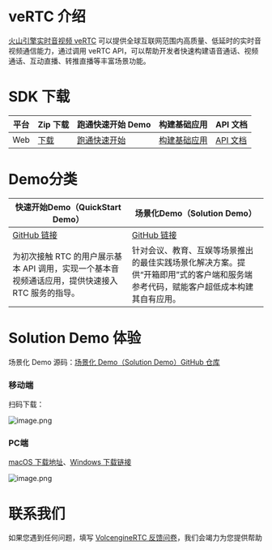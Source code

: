 # veRTC 介绍

[火山引擎实时音视频 veRTC](https://www.volcengine.com/products/rtc) 可以提供全球互联网范围内高质量、低延时的实时音视频通信能力，通过调用 veRTC API，可以帮助开发者快速构建语音通话、视频通话、互动直播、转推直播等丰富场景功能。

# SDK 下载

| 平台 | Zip 下载 | 跑通快速开始 Demo | 构建基础应用 | API 文档 |
| --- | --- | --- | --- | --- |
| Web | [下载](https://www.volcengine.com/docs/6348/75707#web) | [跑通快速开始](https://www.volcengine.com/docs/6348/70125) | [构建基础应用](https://www.volcengine.com/docs/6348/106914) | [API 文档](https://www.volcengine.com/docs/6348/70090) |

# Demo分类

| 快速开始Demo（QuickStart Demo）  | 场景化Demo（Solution Demo）  |
| --- | --- |
| [GitHub 链接](https://github.com/volcengine/VolcEngineRTC) | [GitHub 链接](https://github.com/volcengine/VolcengineRTC_Solution_Demo) |
| 为初次接触 RTC 的用户展示基本 API 调用，实现一个基本音视频通话应用，提供快速接入 RTC 服务的指导。 | 针对会议、教育、互娱等场景推出的最佳实践场景化解决方案。提供“开箱即用”式的客户端和服务端参考代码，赋能客户超低成本构建其自有应用。 |


# Solution Demo 体验

场景化 Demo 源码：[场景化 Demo（Solution Demo）GitHub 仓库](https://github.com/volcengine/VolcEngineRTC_Solution_Demo)

### 移动端

扫码下载：

![image.png](https://p-vcloud.byteimg.com/tos-cn-i-em5hxbkur4/4e894f813a46431990373c9c8fca4a12~tplv-em5hxbkur4-noop.image)

### PC端

[macOS 下载地址](https://sf6-cdn-tos.huoshanstatic.com/obj/vcloud/9e9bb2d36fbea812cb69179fdd817fc6-.zip)、[Windows 下载链接](https://lf1-cdn-tos.huoshanstatic.com/obj/vcloud/696cfdb8117a40c1e83e65573ce0167f-.zip)

![image.png](https://p-vcloud.byteimg.com/tos-cn-i-em5hxbkur4/491bb18f969f4e49ada26ec7190f45a4~tplv-em5hxbkur4-noop.image)

# 联系我们

如果您遇到任何问题，填写 [VolcengineRTC 反馈问卷](https://wenjuan.feishu.cn/m?t=sQrk90adbLwi-6ivu)，我们会竭力为您提供帮助
